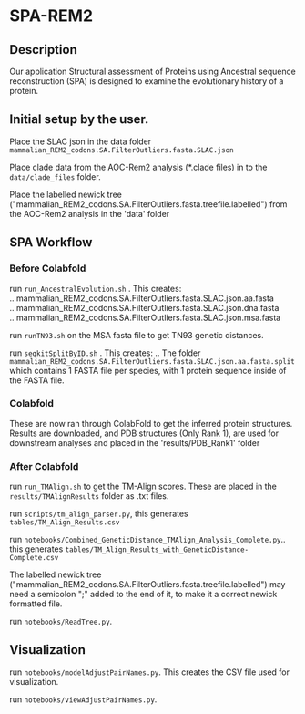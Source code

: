 # SPA-REM2

## Description

Our application Structural assessment of Proteins using Ancestral sequence reconstruction (SPA) is designed to examine the evolutionary history of a protein.

## Initial setup by the user.

Place the SLAC json in the data folder `mammalian_REM2_codons.SA.FilterOutliers.fasta.SLAC.json`

Place clade data from the AOC-Rem2 analysis (*.clade files) in to the `data/clade_files` folder.

Place the labelled newick tree ("mammalian_REM2_codons.SA.FilterOutliers.fasta.treefile.labelled") from the AOC-Rem2 analysis in the 'data' folder 

## SPA Workflow 

### Before Colabfold

run `run_AncestralEvolution.sh`
. This creates: <br />
.. mammalian_REM2_codons.SA.FilterOutliers.fasta.SLAC.json.aa.fasta <br />
.. mammalian_REM2_codons.SA.FilterOutliers.fasta.SLAC.json.dna.fasta <br />
.. mammalian_REM2_codons.SA.FilterOutliers.fasta.SLAC.json.msa.fasta <br />

run `runTN93.sh` on the MSA fasta file to get TN93 genetic distances.

run `seqkitSplitByID.sh`
. This creates:
.. The folder `mammalian_REM2_codons.SA.FilterOutliers.fasta.SLAC.json.aa.fasta.split` which contains 1 FASTA file per species, with 1 protein sequence inside of the FASTA file.

### Colabfold

These are now ran through ColabFold to get the inferred protein structures. Results are downloaded, and PDB structures (Only Rank 1), are used for downstream analyses and placed in the 'results/PDB_Rank1' folder

### After Colabfold

run `run_TMAlign.sh` to get the TM-Align scores. These are placed in the `results/TMAlignResults` folder as .txt files.

run `scripts/tm_align_parser.py`, this generates `tables/TM_Align_Results.csv`

run `notebooks/Combined_GeneticDistance_TMAlign_Analysis_Complete.py`.. this generates `tables/TM_Align_Results_with_GeneticDistance-Complete.csv`

The labelled newick tree ("mammalian_REM2_codons.SA.FilterOutliers.fasta.treefile.labelled") may need a semicolon ";" added to the end of it, to make it a correct newick formatted file.

run `notebooks/ReadTree.py`.

## Visualization

run `notebooks/modelAdjustPairNames.py`. This creates the CSV file used for visualization.

run `notebooks/viewAdjustPairNames.py`.